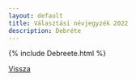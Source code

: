 ```yaml
---
layout: default
title: Választási névjegyzék 2022
description: Debréte
---
```


{% include Debreete.html %}

[Vissza](./)